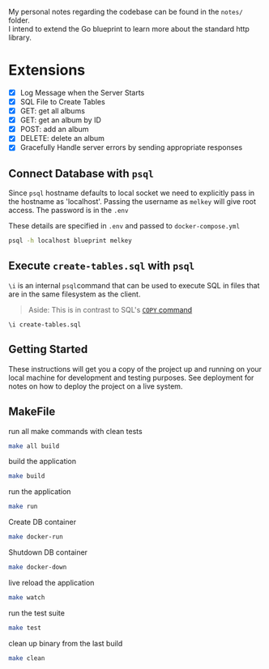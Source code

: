 My personal notes regarding the codebase can be found in the `notes/` folder. <br />
I intend to extend the Go blueprint to learn more about the standard http library.

# Extensions

- [x] Log Message when the Server Starts
- [x] SQL File to Create Tables
- [x] GET: get all albums
- [x] GET: get an album by ID
- [x] POST: add an album
- [x] DELETE: delete an album
- [x] Gracefully Handle server errors by sending appropriate responses

## Connect Database with `psql`

Since `psql` hostname defaults to local socket we need to explicitly pass in the hostname as 'localhost'.
Passing the username as `melkey` will give root access. The password is in the `.env`

These details are specified in `.env` and passed to `docker-compose.yml`

```bash
psql -h localhost blueprint melkey
```

## Execute `create-tables.sql` with `psql`

`\i` is an internal `psql`command that can be used to execute SQL in files that are in the same filesystem as the client.

> Aside: This is in contrast to SQL's [`COPY` command](https://www.postgresql.org/docs/16/sql-copy.html)

```
\i create-tables.sql
```

## Getting Started

These instructions will get you a copy of the project up and running on your local machine for development and testing purposes. See deployment for notes on how to deploy the project on a live system.

## MakeFile

run all make commands with clean tests

```bash
make all build
```

build the application

```bash
make build
```

run the application

```bash
make run
```

Create DB container

```bash
make docker-run
```

Shutdown DB container

```bash
make docker-down
```

live reload the application

```bash
make watch
```

run the test suite

```bash
make test
```

clean up binary from the last build

```bash
make clean
```
